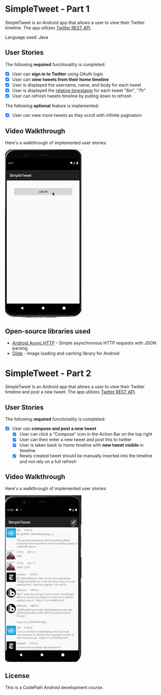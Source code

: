 # SimpleTweet - Part 1

SimpleTweet is an Android app that allows a user to view their Twitter timeline. The app utilizes [Twitter REST API](https://dev.twitter.com/rest/public).

Language used: Java

## User Stories

The following **required** functionality is completed:

- [x] User can **sign in to Twitter** using OAuth login
- [x]	User can **view tweets from their home timeline**
  - [x] User is displayed the username, name, and body for each tweet
  - [x] User is displayed the [relative timestamp](https://gist.github.com/nesquena/f786232f5ef72f6e10a7) for each tweet "8m", "7h"
- [x] User can refresh tweets timeline by pulling down to refresh

The following **optional** feature is implemented:

- [x] User can view more tweets as they scroll with infinite pagination

## Video Walkthrough

Here's a walkthrough of implemented user stories:

<img src='simpletweet1_walkthrough.gif' title='Video Walkthrough SimpleTweet 1' width=250><br>

## Open-source libraries used

- [Android Async HTTP](https://github.com/codepath/CPAsyncHttpClient) - Simple asynchronous HTTP requests with JSON parsing
- [Glide](https://github.com/bumptech/glide) - Image loading and caching library for Android

# SimpleTweet - Part 2

SimpleTweet is an Android app that allows a user to view their Twitter timeline and post a new tweet. The app utilizes [Twitter REST API](https://dev.twitter.com/rest/public).

## User Stories

The following **required** functionality is completed:

- [x] User can **compose and post a new tweet**
  - [x] User can click a “Compose” icon in the Action Bar on the top right
  - [x] User can then enter a new tweet and post this to twitter
  - [x] User is taken back to home timeline with **new tweet visible** in timeline
  - [x] Newly created tweet should be manually inserted into the timeline and not rely on a full refresh

## Video Walkthrough

Here's a walkthrough of implemented user stories:

<img src='simpletweet2_walkthrough.gif' title='Video Walkthrough SimpleTweet 2' width=250><br>

## License
This is a CodePath Android development course.
